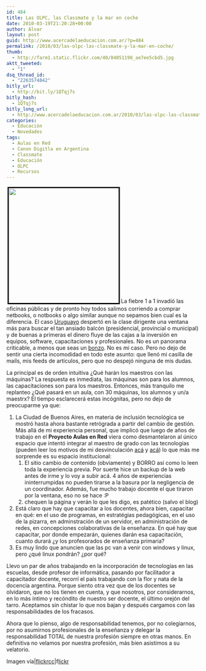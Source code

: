 ```yaml
---
id: 484
title: Las OLPC, las Classmate y la mar en coche
date: 2010-03-19T21:20:28+00:00
author: Alvar
layout: post
guid: http://www.acercadelaeducacion.com.ar/?p=484
permalink: /2010/03/las-olpc-las-classmate-y-la-mar-en-coche/
thumb:
  - http://farm1.static.flickr.com/40/84051198_ae7ee5cbd5.jpg
aktt_tweeted:
  - "1"
dsq_thread_id:
  - "2263574842"
bitly_url:
  - http://bit.ly/1QTqj7s
bitly_hash:
  - 1QTqj7s
bitly_long_url:
  - http://www.acercadelaeducacion.com.ar/2010/03/las-olpc-las-classmate-y-la-mar-en-coche/
categories:
  - Educación
  - Novedades
tags:
  - Aulas en Red
  - Canon Digitla en Argentina
  - Classmate
  - Educación
  - OLPC
  - Recursos
---
```

<img class="alignleft" style="border: 3px solid black; margin: 3px;" title="Obsoleto" src="http://farm1.static.flickr.com/40/84051198_ae7ee5cbd5.jpg" alt="" width="287" height="300" />La fiebre 1 a 1 invadió las oficinas públicas y de pronto hoy todos salimos corriendo a comprar netbooks, o notbooks o algo similar aunque no sepamos bien cual es la diferencia. El caso <a title="Plan Ceibal" href="http://www.ceibal.edu.uy/">Uruguayo</a> despertó en la clase dirigente una ventana más para buscar el tan ansiado balcón (presidencial, provincial o municipal) y de buenas a primeras el dinero fluye de las cajas a la inversión en equipos, software, capacitaciones y profesionales. No es un panorama criticable, a menos que seas un <a title="Quemarse a lo bonzo en wikipedia" href="http://es.wikipedia.org/wiki/Quemarse_a_lo_bonzo">bonzo</a>. No es mi caso. Pero no dejo de sentir una cierta incomodidad en todo este asunto: que llenó mi casilla de mails, mis feeds de artículos, pero que no despejó ninguna de mis dudas.

La principal es de orden intuitiva ¿Qué harán los maestros con las máquinas? La respuesta es inmediata, las máquinas son para los alumnos, las capacitaciones son para los maestros. Entonces, más tranquilo me replanteo ¿Qué pasará en un aula, con 30 máquinas, los alumnos y un/a maestrx? El tiempo esclarecerá estas incógnitas, pero no dejo de preocuparme ya que:
<ol>
	<li>La Ciudad de Buenos Aires, en materia de inclusión tecnológica se mostró hasta ahora bastante retrógrada a partir del cambio de gestión. Más allá de mi experiencia personal, que implicó que luego de años de trabajo en el <strong>Proyecto Aulas en Red</strong> viera como desmantelaron al único espacio que intentó integrar al maestro de grado con las tecnologías (pueden leer los motivos de mi desvinculación <a title="Incorporación de TIC e insomnio crónico" href="http://www.acercadelaeducacion.com.ar/2008/04/24/incorporacion-de-tic-e-insomnio-cronico/">acá</a> y <a title="Coherencia y renuncia" href="http://www.acercadelaeducacion.com.ar/2008/09/02/coherencia-y-renuncia/">acá</a>) lo que más me sorprende es su espacio institucional:
<ol>
	<li>El sitio cambio de contenido (obviamente) y BORRO así como lo leen toda la experiencia previa. Por suerte hice un backup de la web antes de irme y lo voy a subir acá. 4 años de experiencias ininterrumpidas no pueden tirarse a la basura por la negligencia de un coordinador. Además, fue mucho trabajo docente el que tiraron por la ventana, eso no se hace :P</li>
	<li>chequen la página y verán lo que les digo, es patético (salvo el blog)</li>
</ol>
</li>
	<li>Está claro que hay que capacitar a los docentes, ahora bien, capacitar en qué: en el uso de programas, en estratégias pedagógicas, en el uso de la pizarra, en adminstración de un servidor, en administración de redes, en concepciones colaborativas de la enseñanza. En qué hay que capacitar, por donde empezarán, quienes darán esa capacitación, cuanto durará ¿y los profesorados de enseñanza primaria?</li>
	<li>Es muy lindo que anuncien que las pc van a venir con windows y linux, pero ¿qué linux pondrán? ¿por qué?</li>
</ol>
Llevo un par de años trabajando en la incorporación de tecnologías en las escuelas, desde profesor de informática, pasando por facilitador a capacitador docente, recorrí el país trabajando con la flor y nata de la docencia argentina. Porque siento otra vez que de los docentes se olvidaron, que no los tienen en cuenta, y que nosotros, por considerarnos, en lo más íntimo y recóndito de nuestro ser docente, el último orejón del tarro. Aceptamos sin chistar lo que nos bajan y después cargamos con las responsabilidades de los fracasos.

Ahora que lo pienso, algo de responsabilidad tenemos, por no colegiarnos, por no asumirnos profesionales de la enseñanza y delegar la responsabilidad TOTAL de nuestra profesión siempre en otras manos. En definitiva no velamos por nuestra profesión, más bien asistimos a su velatorio.

Imagen vía|<a title="Flickrcc" href="http://flickrcc.bluemountains.net/">flickrcc</a>|f<a title="flickr" href="http://www.flickr.com/photos/alpoma/84051198/sizes/m/">lickr</a>